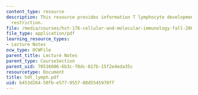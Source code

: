 ```yaml
---
content_type: resource
description: This resource provides information T lymphocyte development, and MHC
  restriction.
file: /media/courses/hst-176-cellular-and-molecular-immunology-fall-2005/b453d26450fbe577955708d5545970ff_hdt_lymph.pdf
file_type: application/pdf
learning_resource_types:
- Lecture Notes
ocw_type: OCWFile
parent_title: Lecture Notes
parent_type: CourseSection
parent_uid: 70516006-6b3c-70dc-617b-15f2e4eda35c
resourcetype: Document
title: hdt_lymph.pdf
uid: b453d264-50fb-e577-9557-08d5545970ff
---
```

